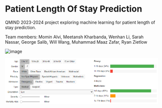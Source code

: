 # Patient Length Of Stay Prediction
QMIND 2023-2024 project exploring machine learning for patient length of stay prediction.

Team members: Momin Alvi, Meetansh Kharbanda, Wenhan Li, Sarah Nassar, George Salib, Will Wang, Muhammad Maaz Zafar, Ryan Zietlow

![image](https://github.com/S-N-2019/PatientLengthOfStayPrediction/assets/56240762/9fd8331f-420e-40f4-86e2-5aaee5102845)

![alt text](https://github.com/S-N-2019/PatientLengthOfStayPrediction/blob/main/UserInterface.png?raw=True)
